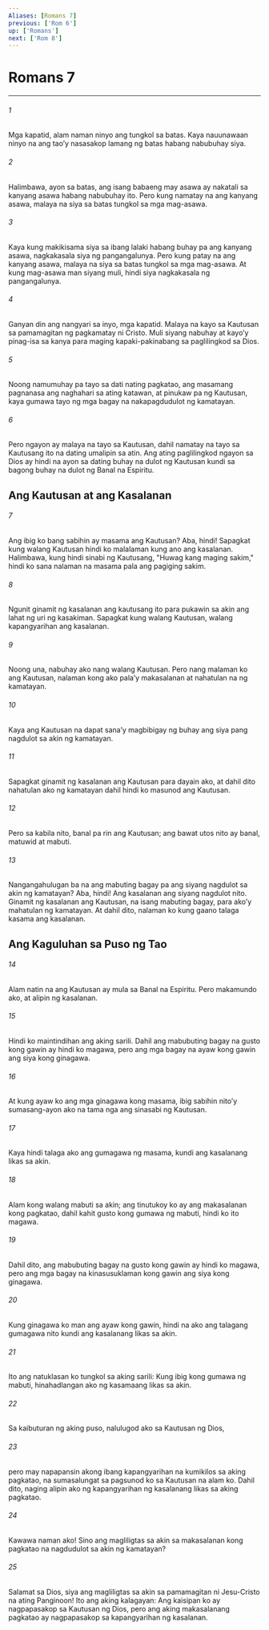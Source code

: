 ```yaml
---
Aliases: [Romans 7]
previous: ['Rom 6']
up: ['Romans']
next: ['Rom 8']
---
```

# Romans 7

***






















###### 1 










Mga kapatid, alam naman ninyo ang tungkol sa batas. Kaya nauunawaan ninyo na ang taoʼy nasasakop lamang ng batas habang nabubuhay siya. 





















###### 2 










Halimbawa, ayon sa batas, ang isang babaeng may asawa ay nakatali sa kanyang asawa habang nabubuhay ito. Pero kung namatay na ang kanyang asawa, malaya na siya sa batas tungkol sa mga mag-asawa. 





















###### 3 










Kaya kung makikisama siya sa ibang lalaki habang buhay pa ang kanyang asawa, nagkakasala siya ng pangangalunya. Pero kung patay na ang kanyang asawa, malaya na siya sa batas tungkol sa mga mag-asawa. At kung mag-asawa man siyang muli, hindi siya nagkakasala ng pangangalunya. 





















###### 4 










Ganyan din ang nangyari sa inyo, mga kapatid. Malaya na kayo sa Kautusan sa pamamagitan ng pagkamatay ni Cristo. Muli siyang nabuhay at kayoʼy pinag-isa sa kanya para maging kapaki-pakinabang sa paglilingkod sa Dios. 





















###### 5 










Noong namumuhay pa tayo sa dati nating pagkatao, ang masamang pagnanasa ang naghahari sa ating katawan, at pinukaw pa ng Kautusan, kaya gumawa tayo ng mga bagay na nakapagdudulot ng kamatayan. 





















###### 6 










Pero ngayon ay malaya na tayo sa Kautusan, dahil namatay na tayo sa Kautusang ito na dating umalipin sa atin. Ang ating paglilingkod ngayon sa Dios ay hindi na ayon sa dating buhay na dulot ng Kautusan kundi sa bagong buhay na dulot ng Banal na Espiritu.

## Ang Kautusan at ang Kasalanan 





















###### 7 










Ang ibig ko bang sabihin ay masama ang Kautusan? Aba, hindi! Sapagkat kung walang Kautusan hindi ko malalaman kung ano ang kasalanan. Halimbawa, kung hindi sinabi ng Kautusang, "Huwag kang maging sakim," hindi ko sana nalaman na masama pala ang pagiging sakim. 





















###### 8 










Ngunit ginamit ng kasalanan ang kautusang ito para pukawin sa akin ang lahat ng uri ng kasakiman. Sapagkat kung walang Kautusan, walang kapangyarihan ang kasalanan. 





















###### 9 










Noong una, nabuhay ako nang walang Kautusan. Pero nang malaman ko ang Kautusan, nalaman kong ako palaʼy makasalanan at nahatulan na ng kamatayan. 





















###### 10 










Kaya ang Kautusan na dapat sanaʼy magbibigay ng buhay ang siya pang nagdulot sa akin ng kamatayan. 





















###### 11 










Sapagkat ginamit ng kasalanan ang Kautusan para dayain ako, at dahil dito nahatulan ako ng kamatayan dahil hindi ko masunod ang Kautusan. 





















###### 12 










Pero sa kabila nito, banal pa rin ang Kautusan; ang bawat utos nito ay banal, matuwid at mabuti. 





















###### 13 










Nangangahulugan ba na ang mabuting bagay pa ang siyang nagdulot sa akin ng kamatayan? Aba, hindi! Ang kasalanan ang siyang nagdulot nito. Ginamit ng kasalanan ang Kautusan, na isang mabuting bagay, para akoʼy mahatulan ng kamatayan. At dahil dito, nalaman ko kung gaano talaga kasama ang kasalanan.

## Ang Kaguluhan sa Puso ng Tao 





















###### 14 










Alam natin na ang Kautusan ay mula sa Banal na Espiritu. Pero makamundo ako, at alipin ng kasalanan. 





















###### 15 










Hindi ko maintindihan ang aking sarili. Dahil ang mabubuting bagay na gusto kong gawin ay hindi ko magawa, pero ang mga bagay na ayaw kong gawin ang siya kong ginagawa. 





















###### 16 










At kung ayaw ko ang mga ginagawa kong masama, ibig sabihin nitoʼy sumasang-ayon ako na tama nga ang sinasabi ng Kautusan. 





















###### 17 










Kaya hindi talaga ako ang gumagawa ng masama, kundi ang kasalanang likas sa akin. 





















###### 18 










Alam kong walang mabuti sa akin; ang tinutukoy ko ay ang makasalanan kong pagkatao, dahil kahit gusto kong gumawa ng mabuti, hindi ko ito magawa. 





















###### 19 










Dahil dito, ang mabubuting bagay na gusto kong gawin ay hindi ko magawa, pero ang mga bagay na kinasusuklaman kong gawin ang siya kong ginagawa. 





















###### 20 










Kung ginagawa ko man ang ayaw kong gawin, hindi na ako ang talagang gumagawa nito kundi ang kasalanang likas sa akin. 





















###### 21 










Ito ang natuklasan ko tungkol sa aking sarili: Kung ibig kong gumawa ng mabuti, hinahadlangan ako ng kasamaang likas sa akin. 





















###### 22 










Sa kaibuturan ng aking puso, nalulugod ako sa Kautusan ng Dios, 





















###### 23 










pero may napapansin akong ibang kapangyarihan na kumikilos sa aking pagkatao, na sumasalungat sa pagsunod ko sa Kautusan na alam ko. Dahil dito, naging alipin ako ng kapangyarihan ng kasalanang likas sa aking pagkatao. 





















###### 24 










Kawawa naman ako! Sino ang magliligtas sa akin sa makasalanan kong pagkatao na nagdudulot sa akin ng kamatayan? 





















###### 25 










Salamat sa Dios, siya ang magliligtas sa akin sa pamamagitan ni Jesu-Cristo na ating Panginoon! Ito ang aking kalagayan: Ang kaisipan ko ay nagpapasakop sa Kautusan ng Dios, pero ang aking makasalanang pagkatao ay nagpapasakop sa kapangyarihan ng kasalanan.
